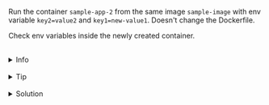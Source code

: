 
Run the container `sample-app-2` from the same image `sample-image` with env variable `key2=value2` and `key1=new-value1`.
Doesn't change the Dockerfile.

Check env variables inside the newly created container.


<br>
<details><summary>Info</summary>
<br>

```plain
Environment variables in Docker:
https://docs.docker.com/develop/develop-images/instructions/#env.
```

</details>

<br>
<details><summary>Tip</summary>
<br>

```plain
Use -e flag when running the container.
```

</details>


<br>
<details><summary>Solution</summary>
<br>

<br>

Run the image with new environment variables:

<br>

```plain
docker run -d —name sample-app-2 -e key2=value2 -e key1=new-value1 sample-image
```

<br>

List environment variables inside the container:

<br>

```plain
docker exec sample-app-2 env
```{{exec}}
